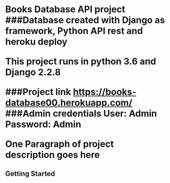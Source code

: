 <h1>Books Database API project
###Database created with Django as framework, Python API rest and heroku deploy

This project runs in python 3.6 and Django 2.2.8

###Project link
https://books-database00.herokuapp.com/
###Admin credentials
User: Admin Password: Admin


One Paragraph of project description goes here

## Getting Started

